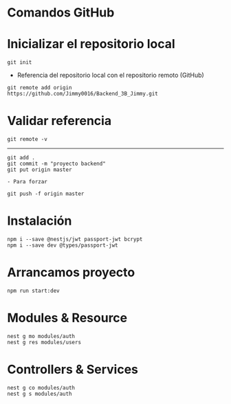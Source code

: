 # Comandos GitHub



# Inicializar el repositorio local
```
git init
```
- Referencia del repositorio local con el repositorio remoto (GitHub)
```
git remote add origin  
https://github.com/Jimmy0016/Backend_3B_Jimmy.git
```
# Validar referencia 
````
git remote -v
````
--------------
```
git add .
git commit -m "proyecto backend"
git put origin master
```
```
- Para forzar 

git push -f origin master
```

# Instalación
```
npm i --save @nestjs/jwt passport-jwt bcrypt
npm i --save dev @types/passport-jwt
```

# Arrancamos proyecto
```
npm run start:dev
```
# Modules & Resource
```
nest g mo modules/auth
nest g res modules/users
``` 
# Controllers & Services
```
nest g co modules/auth
nest g s modules/auth
```



